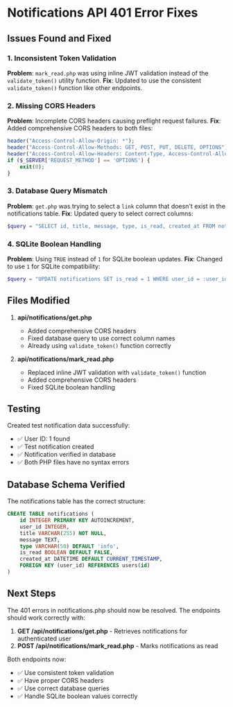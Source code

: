 # Notifications API 401 Error Fixes

## Issues Found and Fixed

### 1. Inconsistent Token Validation
**Problem**: `mark_read.php` was using inline JWT validation instead of the `validate_token()` utility function.
**Fix**: Updated to use the consistent `validate_token()` function like other endpoints.

### 2. Missing CORS Headers
**Problem**: Incomplete CORS headers causing preflight request failures.
**Fix**: Added comprehensive CORS headers to both files:
```php
header("Access-Control-Allow-Origin: *");
header("Access-Control-Allow-Methods: GET, POST, PUT, DELETE, OPTIONS");
header("Access-Control-Allow-Headers: Content-Type, Access-Control-Allow-Headers, Authorization, X-Requested-With");
if ($_SERVER['REQUEST_METHOD'] == 'OPTIONS') {
    exit(0);
}
```

### 3. Database Query Mismatch
**Problem**: `get.php` was trying to select a `link` column that doesn't exist in the notifications table.
**Fix**: Updated query to select correct columns:
```php
$query = "SELECT id, title, message, type, is_read, created_at FROM notifications WHERE user_id = :user_id ORDER BY created_at DESC LIMIT 10";
```

### 4. SQLite Boolean Handling
**Problem**: Using `TRUE` instead of `1` for SQLite boolean updates.
**Fix**: Changed to use `1` for SQLite compatibility:
```php
$query = "UPDATE notifications SET is_read = 1 WHERE user_id = :user_id";
```

## Files Modified

1. **api/notifications/get.php**
   - Added comprehensive CORS headers
   - Fixed database query to use correct column names
   - Already using `validate_token()` function correctly

2. **api/notifications/mark_read.php**
   - Replaced inline JWT validation with `validate_token()` function
   - Added comprehensive CORS headers
   - Fixed SQLite boolean handling

## Testing

Created test notification data successfully:
- ✅ User ID: 1 found
- ✅ Test notification created
- ✅ Notification verified in database
- ✅ Both PHP files have no syntax errors

## Database Schema Verified

The notifications table has the correct structure:
```sql
CREATE TABLE notifications (
    id INTEGER PRIMARY KEY AUTOINCREMENT,
    user_id INTEGER,
    title VARCHAR(255) NOT NULL,
    message TEXT,
    type VARCHAR(50) DEFAULT 'info',
    is_read BOOLEAN DEFAULT FALSE,
    created_at DATETIME DEFAULT CURRENT_TIMESTAMP,
    FOREIGN KEY (user_id) REFERENCES users(id)
)
```

## Next Steps

The 401 errors in notifications.php should now be resolved. The endpoints should work correctly with:

1. **GET /api/notifications/get.php** - Retrieves notifications for authenticated user
2. **POST /api/notifications/mark_read.php** - Marks notifications as read

Both endpoints now:
- ✅ Use consistent token validation
- ✅ Have proper CORS headers
- ✅ Use correct database queries
- ✅ Handle SQLite boolean values correctly
